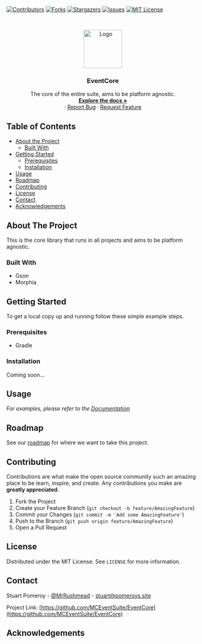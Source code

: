 [![Contributors][contributors-shield]][contributors-url]
[![Forks][forks-shield]][forks-url]
[![Stargazers][stars-shield]][stars-url]
[![Issues][issues-shield]][issues-url]
[![MIT License][license-shield]][license-url]


<!-- PROJECT LOGO -->
<br />
<p align="center">
  <a href="https://github.com/MCEventSuite/EventCore">
    <img src="https://openmoji.org/data/color/svg/2699.svg" alt="Logo" width="100" height="100">
  </a>

  <h3 align="center">EventCore</h3>

  <p align="center">
    The core of the entire suite, aims to be platform agnostic.
    <br />
    <a href="https://github.com/MCEventSuite/EventCore"><strong>Explore the docs »</strong></a>
    <br />
    ·
    <a href="https://github.com/MCEventSuite/EventCore/issues">Report Bug</a>
    ·
    <a href="https://github.com/MCEventSuite/EventCore/issues">Request Feature</a>
  </p>
</p>



<!-- TABLE OF CONTENTS -->
## Table of Contents

* [About the Project](#about-the-project)
  * [Built With](#built-with)
* [Getting Started](#getting-started)
  * [Prerequisites](#prerequisites)
  * [Installation](#installation)
* [Usage](#usage)
* [Roadmap](#roadmap)
* [Contributing](#contributing)
* [License](#license)
* [Contact](#contact)
* [Acknowledgements](#acknowledgements)



<!-- ABOUT THE PROJECT -->
## About The Project

This is the core library that runs in all projects and aims to be platform agnostic.

### Built With
* Gson
* Morphia


<!-- GETTING STARTED -->
## Getting Started

To get a local copy up and running follow these simple example steps.

### Prerequisites

* Gradle

### Installation

Coming soon...

<!-- USAGE EXAMPLES -->
## Usage

_For examples, please refer to the [Documentation](https://example.com)_


<!-- ROADMAP -->
## Roadmap

See our [roadmap](https://www.notion.so/stuartpomeroy/MCEventSuite-dfd508b6f1324899b94cfbdbee3e57bd) for where we want to take this project.



<!-- CONTRIBUTING -->
## Contributing

Contributions are what make the open source community such an amazing place to be learn, inspire, and create. Any contributions you make are **greatly appreciated**.

1. Fork the Project
2. Create your Feature Branch (`git checkout -b feature/AmazingFeature`)
3. Commit your Changes (`git commit -m 'Add some AmazingFeature'`)
4. Push to the Branch (`git push origin feature/AmazingFeature`)
5. Open a Pull Request



<!-- LICENSE -->
## License

Distributed under the MIT License. See `LICENSE` for more information.



<!-- CONTACT -->
## Contact

Stuart Pomeroy - [@MrRushmead](https://twitter.com/MrRushmead) - stuart@pomeroys.site

Project Link: [https://github.com/MCEventSuite/EventCore](https://github.com/MCEventSuite/EventCore)



<!-- ACKNOWLEDGEMENTS -->
## Acknowledgements



<!-- MARKDOWN LINKS & IMAGES -->
<!-- https://www.markdownguide.org/basic-syntax/#reference-style-links -->
[contributors-shield]: https://img.shields.io/github/contributors/MCEventSuite/EventCore.svg?style=flat-square
[contributors-url]: https://github.com/MCEventSuite/EventCore/graphs/contributors
[forks-shield]: https://img.shields.io/github/forks/MCEventSuite/EventCore.svg?style=flat-square
[forks-url]: https://github.com/MCEventSuite/EventCore/network/members
[stars-shield]: https://img.shields.io/github/stars/MCEventSuite/EventCore.svg?style=flat-square
[stars-url]: https://github.com/MCEventSuite/EventCore/stargazers
[issues-shield]: https://img.shields.io/github/issues/MCEventSuite/EventCore.svg?style=flat-square
[issues-url]: https://github.com/MCEventSuite/EventCore/issues
[license-shield]: https://img.shields.io/github/license/MCEventSuite/EventCore.svg?style=flat-square
[license-url]: https://github.com/MCEventSuite/EventCore/blob/master/LICENSE.txt
